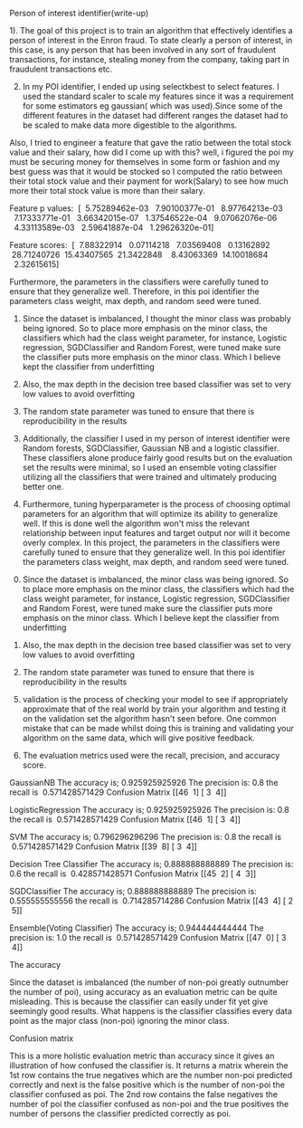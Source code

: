 Person of interest identifier(write-up)


1). The goal of this project is to train an algorithm that effectively identifies a person of interest
in the Enron fraud. To state clearly a person of interest, in this case, is any person that has been involved
in any sort of fraudulent transactions, for instance, stealing money from the company, taking part in fraudulent
transactions etc.


2) In my POI identifier, I ended up using selectkbest to select features. I used the standard scaler to scale
my features since it was a requirement for some estimators eg gaussian( which was used).Since some of the different
features in the dataset had different ranges the dataset had to be scaled to make data more digestible to the algorithms. 


Also, I tried to engineer a feature that gave the ratio between the total stock value and their salary,
how did I come up with this? well, i figured the poi my must be securing money for themselves in some form
or fashion and my best guess was that it would be stocked so I computed the ratio between their total stock
value and their payment for work(Salary) to see how much more their total stock value is more than their salary. 

Feature p values:  [  5.75289462e-03   7.90100377e-01   8.97764213e-03   7.17333771e-01
  3.66342015e-07   1.37546522e-04   9.07062076e-06   4.33113589e-03
  2.59641887e-04   1.29626320e-01]

Feature scores:  [  7.88322914   0.07114218   7.03569408   0.13162892  28.71240726
 15.43407565  21.3422848    8.43063369  14.10018684   2.32615615]

Furthermore, the parameters in the classifiers were carefully tuned to ensure that they generalize well.
Therefore, in this poi identifier the parameters class weight, max depth, and random seed were tuned. 


1. Since the dataset is imbalanced, I thought the minor class was probably being ignored. So to place more emphasis on the minor class, the classifiers which had the class weight parameter, for instance, Logistic regression, SGDClassifier and Random Forest, were tuned make sure the classifier puts more emphasis on the minor class. Which I believe kept the classifier from underfitting
2. Also, the max depth in the decision tree based classifier was set to very low values to avoid overfitting 

3. The random state parameter was tuned to ensure that there is reproducibility in the results

3) Additionally, the classifier I used in my person of interest identifier were Random forests, SGDClassifier,
Gaussian NB and a logistic classifier. These classifiers alone produce fairly good results but on the evaluation set
the results were minimal, so I used an ensemble voting classifier utilizing all the classifiers that were trained and
ultimately producing better one.


4) Furthermore, tuning hyperparameter is the process of choosing optimal parameters for an algorithm that will optimize
its ability to generalize well. If this is done well the algorithm won't miss the relevant relationship between input
features and target output nor will it become overly complex. In this project, the parameters in the classifiers were
carefully tuned to ensure that they generalize well. In this poi identifier the parameters class weight, max depth, and
random seed were tuned. 


0. Since the dataset is imbalanced, the minor class was being ignored. So to place more emphasis on the minor class,
the classifiers which had the class weight parameter, for instance, Logistic regression, SGDClassifier and Random Forest,
were tuned make sure the classifier puts more emphasis on the minor class. Which I believe kept the classifier from
underfitting
0. Also, the max depth in the decision tree based classifier was set to very low values to avoid overfitting 

0. The random state parameter was tuned to ensure that there is reproducibility in the results


5) validation is the process of checking your model to see if appropriately approximate that of the real world
by train your algorithm and testing it on the validation set the algorithm hasn't seen before. One common mistake
that can be made whilst doing this is training and validating your algorithm on the same data, which will give positive feedback.


6) The evaluation metrics used were the recall, precision, and accuracy score.


GaussianNB
The accuracy is; 0.925925925926
The precision is: 0.8
the recall is  0.571428571429
Confusion Matrix
[[46  1]
[ 3  4]]

LogisticRegression
The accuracy is; 0.925925925926
The precision is: 0.8
the recall is  0.571428571429
Confusion Matrix
[[46  1]
[ 3  4]]

SVM
The accuracy is; 0.796296296296
The precision is: 0.8
the recall is  0.571428571429
Confusion Matrix
[[39  8]
[ 3  4]]

Decision Tree Classifier
The accuracy is; 0.888888888889
The precision is: 0.6
the recall is  0.428571428571
Confusion Matrix
[[45  2]
[ 4  3]]

SGDClassifier
The accuracy is; 0.888888888889
The precision is: 0.555555555556
the recall is  0.714285714286
Confusion Matrix
[[43  4]
[ 2  5]]

Ensemble(Voting Classifier)
The accuracy is; 0.944444444444
The precision is: 1.0
the recall is  0.571428571429
Confusion Matrix
[[47  0]
[ 3  4]]

The accuracy

Since the dataset is imbalanced (the number of non-poi greatly outnumber the number of poi), using accuracy as an
evaluation metric can be quite misleading. This is because the classifier can easily under fit yet give seemingly good
results. What happens is the classifier classifies every data point as the major class (non-poi) ignoring the minor class.


Confusion matrix

This is a more holistic evaluation metric than accuracy since it gives an illustration of how confused the 
classifier is. It returns a matrix wherein the 1st row contains the true negatives which are the number non-poi 
predicted correctly and next is the false positive which is the number of non-poi the classifier confused as poi.
The 2nd row contains the false negatives the number of poi the classifier confused as non-poi and the true positives
the number of persons the classifier predicted correctly as poi.


